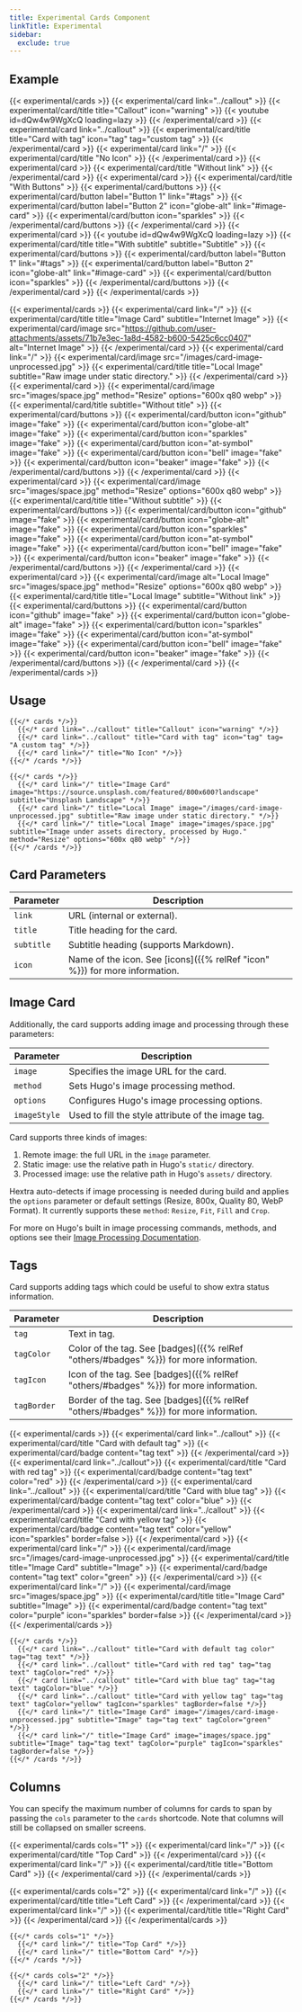 ```yaml
---
title: Experimental Cards Component
linkTitle: Experimental
sidebar:
  exclude: true
---
```


## Example

{{< experimental/cards >}}
  {{< experimental/card link="../callout" >}}
    {{< experimental/card/title title="Callout" icon="warning" >}}
    {{< youtube id=dQw4w9WgXcQ loading=lazy >}}
  {{< /experimental/card >}}
  {{< experimental/card link="../callout" >}}
    {{< experimental/card/title title="Card with tag" icon="tag" tag="custom tag" >}}
  {{< /experimental/card >}}
  {{< experimental/card link="/" >}}
    {{< experimental/card/title "No Icon" >}}
  {{< /experimental/card >}}
  {{< experimental/card >}}
    {{< experimental/card/title "Without link" >}}
  {{< /experimental/card >}}
  {{< experimental/card >}}
    {{< experimental/card/title "With Buttons" >}}
    {{< experimental/card/buttons >}}
        {{< experimental/card/button label="Button 1" link="#tags" >}}
        {{< experimental/card/button label="Button 2" icon="globe-alt" link="#image-card" >}}
        {{< experimental/card/button icon="sparkles" >}}
    {{< /experimental/card/buttons >}}
  {{< /experimental/card >}}
  {{< experimental/card >}}
    {{< youtube id=dQw4w9WgXcQ loading=lazy >}}
    {{< experimental/card/title title="With subtitle" subtitle="Subtitle" >}}
    {{< experimental/card/buttons >}}
        {{< experimental/card/button label="Button 1" link="#tags" >}}
        {{< experimental/card/button label="Button 2" icon="globe-alt" link="#image-card" >}}
        {{< experimental/card/button icon="sparkles" >}}
    {{< /experimental/card/buttons >}}
  {{< /experimental/card >}}
{{< /experimental/cards >}}

{{< experimental/cards >}}
  {{< experimental/card link="/" >}}
    {{< experimental/card/title title="Image Card" subtitle="Internet Image" >}}
    {{< experimental/card/image src="https://github.com/user-attachments/assets/71b7e3ec-1a8d-4582-b600-5425c6cc0407" alt="Internet Image" >}}
  {{< /experimental/card >}}
  {{< experimental/card link="/" >}}
    {{< experimental/card/image src="/images/card-image-unprocessed.jpg" >}}
    {{< experimental/card/title title="Local Image" subtitle="Raw image under static directory." >}}
  {{< /experimental/card >}}
  {{< experimental/card >}}
  {{< experimental/card/image src="images/space.jpg" method="Resize" options="600x q80 webp" >}}
  {{< experimental/card/title subtitle="Without title" >}}
    {{< experimental/card/buttons >}}
      {{< experimental/card/button icon="github" image="fake" >}}
      {{< experimental/card/button icon="globe-alt" image="fake" >}}
      {{< experimental/card/button icon="sparkles" image="fake" >}}
      {{< experimental/card/button icon="at-symbol" image="fake" >}}
      {{< experimental/card/button icon="bell" image="fake" >}}
      {{< experimental/card/button icon="beaker" image="fake" >}}
    {{< /experimental/card/buttons >}}
  {{< /experimental/card >}}
  {{< experimental/card >}}
    {{< experimental/card/image src="images/space.jpg" method="Resize" options="600x q80 webp" >}}
    {{< experimental/card/title title="Without subtitle" >}}
    {{< experimental/card/buttons >}}
      {{< experimental/card/button icon="github" image="fake" >}}
      {{< experimental/card/button icon="globe-alt" image="fake" >}}
      {{< experimental/card/button icon="sparkles" image="fake" >}}
      {{< experimental/card/button icon="at-symbol" image="fake" >}}
      {{< experimental/card/button icon="bell" image="fake" >}}
      {{< experimental/card/button icon="beaker" image="fake" >}}
    {{< /experimental/card/buttons >}}
  {{< /experimental/card >}}
  {{< experimental/card >}}
    {{< experimental/card/image alt="Local Image" src="images/space.jpg"  method="Resize" options="600x q80 webp" >}}
    {{< experimental/card/title title="Local Image" subtitle="Without link" >}}
    {{< experimental/card/buttons >}}
        {{< experimental/card/button icon="github" image="fake" >}}
        {{< experimental/card/button icon="globe-alt" image="fake" >}}
        {{< experimental/card/button icon="sparkles" image="fake" >}}
        {{< experimental/card/button icon="at-symbol" image="fake" >}}
        {{< experimental/card/button icon="bell" image="fake" >}}
        {{< experimental/card/button icon="beaker" image="fake" >}}
    {{< /experimental/card/buttons >}}
  {{< /experimental/card >}}
{{< /experimental/cards >}}

## Usage

```
{{</* cards */>}}
  {{</* card link="../callout" title="Callout" icon="warning" */>}}
  {{</* card link="../callout" title="Card with tag" icon="tag" tag= "A custom tag" */>}}
  {{</* card link="/" title="No Icon" */>}}
{{</* /cards */>}}
```

```
{{</* cards */>}}
  {{</* card link="/" title="Image Card" image="https://source.unsplash.com/featured/800x600?landscape" subtitle="Unsplash Landscape" */>}}
  {{</* card link="/" title="Local Image" image="/images/card-image-unprocessed.jpg" subtitle="Raw image under static directory." */>}}
  {{</* card link="/" title="Local Image" image="images/space.jpg" subtitle="Image under assets directory, processed by Hugo." method="Resize" options="600x q80 webp" */>}}
{{</* /cards */>}}
```

## Card Parameters

| Parameter   | Description                                                                            |
|-------------|----------------------------------------------------------------------------------------|
| `link`      | URL (internal or external).                                                            |
| `title`     | Title heading for the card.                                                            |
| `subtitle`  | Subtitle heading (supports Markdown).                                                  |
| `icon`      | Name of the icon. See [icons]({{% relRef "icon" %}}) for more information.             |

## Image Card

Additionally, the card supports adding image and processing through these parameters:

| Parameter    | Description                                        |
|--------------|----------------------------------------------------|
| `image`      | Specifies the image URL for the card.              |
| `method`     | Sets Hugo's image processing method.               |
| `options`    | Configures Hugo's image processing options.        |
| `imageStyle` | Used to fill the style attribute of the image tag. |

Card supports three kinds of images:

1. Remote image: the full URL in the `image` parameter.
2. Static image: use the relative path in Hugo's `static/` directory.
3. Processed image: use the relative path in Hugo's `assets/` directory.

Hextra auto-detects if image processing is needed during build and applies the `options` parameter or default settings (Resize, 800x, Quality 80, WebP Format).
It currently supports these `method`: `Resize`, `Fit`, `Fill` and `Crop`.

For more on Hugo's built in image processing commands, methods, and options see their [Image Processing Documentation](https://gohugo.io/content-management/image-processing/).

## Tags

Card supports adding tags which could be useful to show extra status information.

| Parameter   | Description                                                                            |
|-------------|----------------------------------------------------------------------------------------|
| `tag`       | Text in tag.                                                                           |
| `tagColor`  | Color of the tag. See [badges]({{% relRef "others/#badges" %}}) for more information.  |
| `tagIcon`   | Icon of the tag. See [badges]({{% relRef "others/#badges" %}}) for more information.   |
| `tagBorder` | Border of the tag. See [badges]({{% relRef "others/#badges" %}}) for more information. |

{{< experimental/cards >}}
  {{< experimental/card link="../callout" >}}
    {{< experimental/card/title "Card with default tag" >}}
    {{< experimental/card/badge content="tag text" >}}
  {{< /experimental/card >}}
  {{< experimental/card link="../callout">}}
    {{< experimental/card/title "Card with red tag" >}}
    {{< experimental/card/badge content="tag text" color="red" >}}
  {{< /experimental/card >}}
  {{< experimental/card link="../callout" >}}
    {{< experimental/card/title "Card with blue tag" >}}
    {{< experimental/card/badge content="tag text" color="blue" >}}
  {{< /experimental/card >}}
  {{< experimental/card link="../callout" >}}
    {{< experimental/card/title "Card with yellow tag" >}}
    {{< experimental/card/badge content="tag text" color="yellow" icon="sparkles" border=false >}}
  {{< /experimental/card >}}
  {{< experimental/card link="/" >}}
    {{< experimental/card/image src="/images/card-image-unprocessed.jpg" >}}
    {{< experimental/card/title title="Image Card" subtitle="Image" >}}
    {{< experimental/card/badge content="tag text" color="green" >}}
  {{< /experimental/card >}}
  {{< experimental/card link="/" >}}
    {{< experimental/card/image src="images/space.jpg" >}}
    {{< experimental/card/title title="Image Card" subtitle="Image" >}}
    {{< experimental/card/badge content="tag text" color="purple" icon="sparkles" border=false  >}}
  {{< /experimental/card >}}
{{< /experimental/cards >}}

```
{{</* cards */>}}
  {{</* card link="../callout" title="Card with default tag color" tag="tag text" */>}}
  {{</* card link="../callout" title="Card with red tag" tag="tag text" tagColor="red" */>}}
  {{</* card link="../callout" title="Card with blue tag" tag="tag text" tagColor="blue" */>}}
  {{</* card link="../callout" title="Card with yellow tag" tag="tag text" tagColor="yellow" tagIcon="sparkles" tagBorder=false */>}}
  {{</* card link="/" title="Image Card" image="/images/card-image-unprocessed.jpg" subtitle="Image" tag="tag text" tagColor="green" */>}}
  {{</* card link="/" title="Image Card" image="images/space.jpg" subtitle="Image" tag="tag text" tagColor="purple" tagIcon="sparkles" tagBorder=false */>}}
{{</* /cards */>}}
```

## Columns

You can specify the maximum number of columns for cards to span by passing the `cols` parameter to the `cards` shortcode. Note that columns will still be collapsed on smaller screens.

{{< experimental/cards cols="1" >}}
  {{< experimental/card link="/" >}}
    {{< experimental/card/title "Top Card" >}}
  {{< /experimental/card >}}
  {{< experimental/card link="/" >}}
    {{< experimental/card/title title="Bottom Card" >}}
  {{< /experimental/card >}}
{{< /experimental/cards >}}

{{< experimental/cards cols="2" >}}
  {{< experimental/card link="/" >}}
    {{< experimental/card/title title="Left Card" >}}
  {{< /experimental/card >}}
  {{< experimental/card link="/" >}}
    {{< experimental/card/title title="Right Card" >}}
  {{< /experimental/card >}}
{{< /experimental/cards >}}

```
{{</* cards cols="1" */>}}
  {{</* card link="/" title="Top Card" */>}}
  {{</* card link="/" title="Bottom Card" */>}}
{{</* /cards */>}}

{{</* cards cols="2" */>}}
  {{</* card link="/" title="Left Card" */>}}
  {{</* card link="/" title="Right Card" */>}}
{{</* /cards */>}}
```

